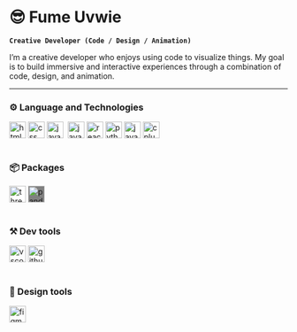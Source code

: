 # 😎 Fume Uvwie
**`Creative Developer (Code / Design / Animation)`**

I’m a creative developer who enjoys using code to visualize things. My goal is to build immersive and interactive experiences through a combination of code, design, and animation.

---
### ⚙️ Language and Technologies
<img src="https://cdn.jsdelivr.net/gh/devicons/devicon/icons/html5/html5-original.svg" alt="html" width="30px"/>
<img src="https://cdn.jsdelivr.net/gh/devicons/devicon/icons/css3/css3-original.svg" alt="css" width="30px"/>
<img src="https://cdn.jsdelivr.net/gh/devicons/devicon/icons/javascript/javascript-original.svg" alt="javascript" width="30px"/>
<img src="">
<img src="https://cdn.jsdelivr.net/gh/devicons/devicon/icons/nodejs/nodejs-original.svg" alt="javascript" width="30px"/>
<img src="https://cdn.jsdelivr.net/gh/devicons/devicon/icons/react/react-original.svg" alt="react" width="30px" />

<img src="https://cdn.jsdelivr.net/gh/devicons/devicon/icons/python/python-original.svg" alt="python" width="30px"/>
<img src="https://cdn.jsdelivr.net/gh/devicons/devicon/icons/java/java-original.svg" alt="java" width="30px"/>
<img src="https://cdn.jsdelivr.net/gh/devicons/devicon/icons/cplusplus/cplusplus-original.svg" alt="cplusplus" width="30px" />

#

### 📦 Packages
<img src="https://cdn.jsdelivr.net/gh/devicons/devicon/icons/threejs/threejs-original-wordmark.svg" alt="threejs" width="30px" style="background-color: white;"/>
<img src="https://cdn.jsdelivr.net/gh/devicons/devicon/icons/pandas/pandas-original-wordmark.svg" alt="pandas" width="30px" style="background-color: grey;"/>

#

### ⚒️ Dev tools
<img src="https://cdn.jsdelivr.net/gh/devicons/devicon/icons/vscode/vscode-original.svg" alt="vscode" width="30px"/>
<img src="https://cdn.jsdelivr.net/gh/devicons/devicon/icons/github/github-original.svg" alt="github" width="30px" />


#

### 🎨 Design tools
<img src="https://cdn.jsdelivr.net/gh/devicons/devicon/icons/figma/figma-original.svg" alt="figma" width="30px" />
          


<!--
**fumzy123/fumzy123** is a ✨ _special_ ✨ repository because its `README.md` (this file) appears on your GitHub profile.

Here are some ideas to get you started:

- 🔭 I’m currently working on ...
- 🌱 I’m currently learning ...
- 👯 I’m looking to collaborate on ...
- 🤔 I’m looking for help with ...
- 💬 Ask me about ...
- 📫 How to reach me: ...
- 😄 Pronouns: ...
- ⚡ Fun fact: ...
-->
